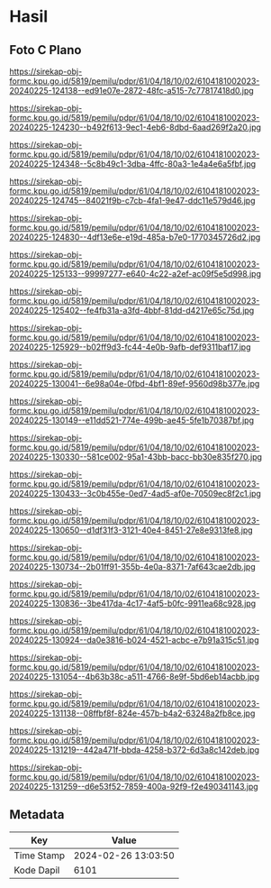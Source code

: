 # Hasil

## Foto C Plano

https://sirekap-obj-formc.kpu.go.id/5819/pemilu/pdpr/61/04/18/10/02/6104181002023-20240225-124138--ed91e07e-2872-48fc-a515-7c77817418d0.jpg

https://sirekap-obj-formc.kpu.go.id/5819/pemilu/pdpr/61/04/18/10/02/6104181002023-20240225-124230--b492f613-9ec1-4eb6-8dbd-6aad269f2a20.jpg

https://sirekap-obj-formc.kpu.go.id/5819/pemilu/pdpr/61/04/18/10/02/6104181002023-20240225-124348--5c8b49c1-3dba-4ffc-80a3-1e4a4e6a5fbf.jpg

https://sirekap-obj-formc.kpu.go.id/5819/pemilu/pdpr/61/04/18/10/02/6104181002023-20240225-124745--84021f9b-c7cb-4fa1-9e47-ddc11e579d46.jpg

https://sirekap-obj-formc.kpu.go.id/5819/pemilu/pdpr/61/04/18/10/02/6104181002023-20240225-124830--4df13e6e-e19d-485a-b7e0-1770345726d2.jpg

https://sirekap-obj-formc.kpu.go.id/5819/pemilu/pdpr/61/04/18/10/02/6104181002023-20240225-125133--99997277-e640-4c22-a2ef-ac09f5e5d998.jpg

https://sirekap-obj-formc.kpu.go.id/5819/pemilu/pdpr/61/04/18/10/02/6104181002023-20240225-125402--fe4fb31a-a3fd-4bbf-81dd-d4217e65c75d.jpg

https://sirekap-obj-formc.kpu.go.id/5819/pemilu/pdpr/61/04/18/10/02/6104181002023-20240225-125929--b02ff9d3-fc44-4e0b-9afb-def9311baf17.jpg

https://sirekap-obj-formc.kpu.go.id/5819/pemilu/pdpr/61/04/18/10/02/6104181002023-20240225-130041--6e98a04e-0fbd-4bf1-89ef-9560d98b377e.jpg

https://sirekap-obj-formc.kpu.go.id/5819/pemilu/pdpr/61/04/18/10/02/6104181002023-20240225-130149--e11dd521-774e-499b-ae45-5fe1b70387bf.jpg

https://sirekap-obj-formc.kpu.go.id/5819/pemilu/pdpr/61/04/18/10/02/6104181002023-20240225-130330--581ce002-95a1-43bb-bacc-bb30e835f270.jpg

https://sirekap-obj-formc.kpu.go.id/5819/pemilu/pdpr/61/04/18/10/02/6104181002023-20240225-130433--3c0b455e-0ed7-4ad5-af0e-70509ec8f2c1.jpg

https://sirekap-obj-formc.kpu.go.id/5819/pemilu/pdpr/61/04/18/10/02/6104181002023-20240225-130650--d1df31f3-3121-40e4-8451-27e8e9313fe8.jpg

https://sirekap-obj-formc.kpu.go.id/5819/pemilu/pdpr/61/04/18/10/02/6104181002023-20240225-130734--2b01ff91-355b-4e0a-8371-7af643cae2db.jpg

https://sirekap-obj-formc.kpu.go.id/5819/pemilu/pdpr/61/04/18/10/02/6104181002023-20240225-130836--3be417da-4c17-4af5-b0fc-9911ea68c928.jpg

https://sirekap-obj-formc.kpu.go.id/5819/pemilu/pdpr/61/04/18/10/02/6104181002023-20240225-130924--da0e3816-b024-4521-acbc-e7b91a315c51.jpg

https://sirekap-obj-formc.kpu.go.id/5819/pemilu/pdpr/61/04/18/10/02/6104181002023-20240225-131054--4b63b38c-a511-4766-8e9f-5bd6eb14acbb.jpg

https://sirekap-obj-formc.kpu.go.id/5819/pemilu/pdpr/61/04/18/10/02/6104181002023-20240225-131138--08ffbf8f-824e-457b-b4a2-63248a2fb8ce.jpg

https://sirekap-obj-formc.kpu.go.id/5819/pemilu/pdpr/61/04/18/10/02/6104181002023-20240225-131219--442a471f-bbda-4258-b372-6d3a8c142deb.jpg

https://sirekap-obj-formc.kpu.go.id/5819/pemilu/pdpr/61/04/18/10/02/6104181002023-20240225-131259--d6e53f52-7859-400a-92f9-f2e490341143.jpg


## Metadata

| Key        | Value               |
| ---------- | ------------------- |
| Time Stamp | 2024-02-26 13:03:50 |
| Kode Dapil | 6101                |



